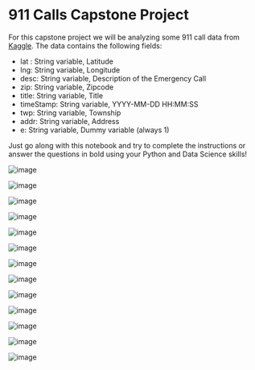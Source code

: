 # 911 Calls Capstone Project

For this capstone project we will be analyzing some 911 call data from [Kaggle](https://www.kaggle.com/mchirico/montcoalert). The data contains the following fields:

* lat : String variable, Latitude
* lng: String variable, Longitude
* desc: String variable, Description of the Emergency Call
* zip: String variable, Zipcode
* title: String variable, Title
* timeStamp: String variable, YYYY-MM-DD HH:MM:SS
* twp: String variable, Township
* addr: String variable, Address
* e: String variable, Dummy variable (always 1)

Just go along with this notebook and try to complete the instructions or answer the questions in bold using your Python and Data Science skills!

![image](https://github.com/SiddheshDaphane/911-Call-Data-Analysis-Project/assets/105710898/e0e3c19b-8465-40e0-a2d8-ea69a15acb6d)

![image](https://github.com/SiddheshDaphane/911-Call-Data-Analysis-Project/assets/105710898/a300e779-42f1-4985-8c5b-9204e5c800c4)

![image](https://github.com/SiddheshDaphane/911-Call-Data-Analysis-Project/assets/105710898/b9b4cce1-14fe-4164-b280-1a89025276f8)

![image](https://github.com/SiddheshDaphane/911-Call-Data-Analysis-Project/assets/105710898/c51519e8-45fd-4ed2-934f-088ff271bcc9)

![image](https://github.com/SiddheshDaphane/911-Call-Data-Analysis-Project/assets/105710898/50591563-9904-42d7-8274-9ceeff5babaf)

![image](https://github.com/SiddheshDaphane/911-Call-Data-Analysis-Project/assets/105710898/80b0547d-d0b7-40cb-ae82-e045bcd3a544)

![image](https://github.com/SiddheshDaphane/911-Call-Data-Analysis-Project/assets/105710898/3c0ea7d7-ed07-45c4-9c01-6801dd798f75)

![image](https://github.com/SiddheshDaphane/911-Call-Data-Analysis-Project/assets/105710898/af4e03b1-2f0e-444e-932e-c9af4ada4450)

![image](https://github.com/SiddheshDaphane/911-Call-Data-Analysis-Project/assets/105710898/ad9c09d4-a67d-4052-a920-d9d48372a2aa)

![image](https://github.com/SiddheshDaphane/911-Call-Data-Analysis-Project/assets/105710898/25d67bc6-3bd8-4934-bc2d-dfcad06ccbd6)

![image](https://github.com/SiddheshDaphane/911-Call-Data-Analysis-Project/assets/105710898/53047696-a586-4a20-82da-c2ac18d07956)

![image](https://github.com/SiddheshDaphane/911-Call-Data-Analysis-Project/assets/105710898/17097db2-0779-44c6-8f47-b24097f2206b)

![image](https://github.com/SiddheshDaphane/911-Call-Data-Analysis-Project/assets/105710898/43b53e97-de3e-491d-92df-d87782cf7a74)























